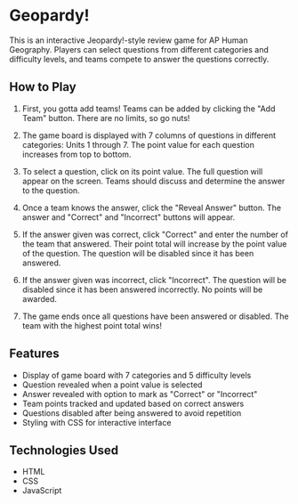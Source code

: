 # Geopardy!

This is an interactive Jeopardy!-style review game for AP Human Geography. Players can select questions from different categories and difficulty levels, and teams compete to answer the questions correctly.  

## How to Play

1. First, you gotta add teams! Teams can be added by clicking the "Add Team" button. There are no limits, so go nuts!  

2. The game board is displayed with 7 columns of questions in different categories: Units 1 through 7. The point value for each question increases from top to bottom.  

3. To select a question, click on its point value. The full question will appear on the screen. Teams should discuss and determine the answer to the question.  

4. Once a team knows the answer, click the "Reveal Answer" button. The answer and "Correct" and "Incorrect" buttons will appear.  

5. If the answer given was correct, click "Correct" and enter the number of the team that answered. Their point total will increase by the point value of the question. The question will be disabled since it has been answered.   

6. If the answer given was incorrect, click "Incorrect". The question will be disabled since it has been answered incorrectly. No points will be awarded.  

7. The game ends once all questions have been answered or disabled. The team with the highest point total wins!

## Features

- Display of game board with 7 categories and 5 difficulty levels  
- Question revealed when a point value is selected
- Answer revealed with option to mark as "Correct" or "Incorrect" 
- Team points tracked and updated based on correct answers
- Questions disabled after being answered to avoid repetition  
- Styling with CSS for interactive interface

## Technologies Used

- HTML  
- CSS  
- JavaScript
